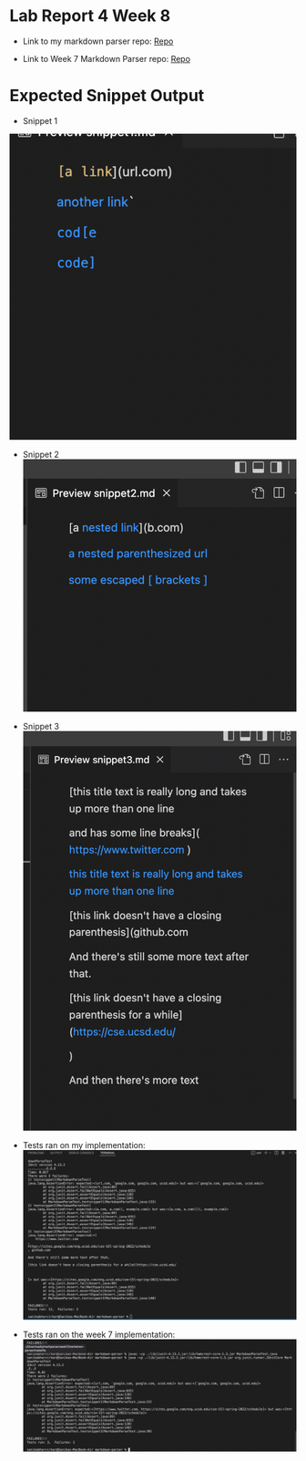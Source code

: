 # Lab Report 4 Week 8 

- Link to my markdown parser repo: 
[Repo](https://github.com/imsanika03/markdown-parser)

- Link to Week 7 Markdown Parser repo: 
[Repo](https://github.com/nidhidhamnani/markdown-parser)

# Expected Snippet Output

- Snippet 1 

![Image](labreport4sc1.png)

- Snippet 2
![Image](labreport4sc2.png)

- Snippet 3
![Image](labreport4sc3.png)

- Tests ran on my implementation: 
![Image](labreport4sc5.png)

- Tests ran on the week 7 implementation: 
![Image](labreport4sc6.png)
